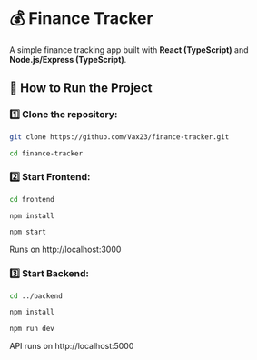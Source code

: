 # 💰 Finance Tracker

A simple finance tracking app built with **React (TypeScript)** and **Node.js/Express (TypeScript)**.

## 🚀 How to Run the Project

### 1️⃣ Clone the repository:
```bash
git clone https://github.com/Vax23/finance-tracker.git
```
```bash
cd finance-tracker
```

### 2️⃣ Start Frontend:
```bash
cd frontend
```
```bash
npm install
```
```bash
npm start
```
Runs on http://localhost:3000

### 3️⃣ Start Backend:
```bash
cd ../backend
```
```bash
npm install
```
```bash
npm run dev
```
API runs on http://localhost:5000

